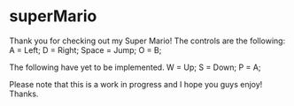 # superMario

Thank you for checking out my Super Mario!
The controls are the following:
A = Left;
D = Right;
Space = Jump;
O = B;

The following have yet to be implemented.
W = Up;
S = Down;
P = A;

Please note that this is a work in progress and I hope you guys enjoy! Thanks.
